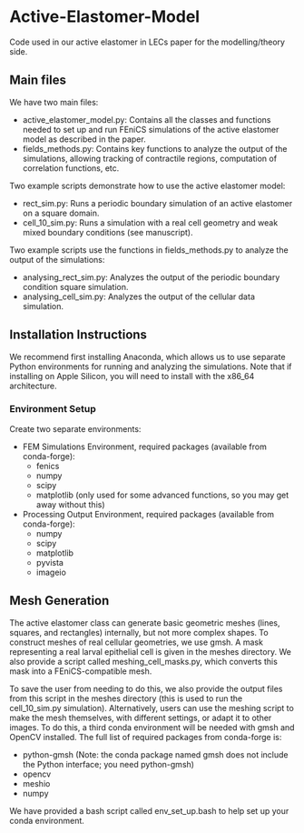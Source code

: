 # Active-Elastomer-Model
Code used in our active elastomer in LECs paper for the modelling/theory side.

## Main files
We have two main files:
  - active_elastomer_model.py: Contains all the classes and functions needed to set up and run FEniCS simulations of the active elastomer model as described in the paper.
  - fields_methods.py: Contains key functions to analyze the output of the simulations, allowing tracking of contractile regions, computation of correlation functions, etc.

Two example scripts demonstrate how to use the active elastomer model:
  - rect_sim.py: Runs a periodic boundary simulation of an active elastomer on a square domain.
  - cell_10_sim.py: Runs a simulation with a real cell geometry and weak mixed boundary conditions (see manuscript).

Two example scripts use the functions in fields_methods.py to analyze the output of the simulations:
  - analysing_rect_sim.py: Analyzes the output of the periodic boundary condition square simulation.
  - analysing_cell_sim.py: Analyzes the output of the cellular data simulation.

## Installation Instructions

We recommend first installing Anaconda, which allows us to use separate Python environments for running and analyzing the simulations. Note that if installing on Apple Silicon, you will need to install with the x86_64 architecture.

### Environment Setup

Create two separate environments:
  - FEM Simulations Environment, required packages (available from conda-forge):
    - fenics
    - numpy
    - scipy
    - matplotlib (only used for some advanced functions, so you may get away without this)
  - Processing Output Environment, required packages (available from conda-forge):
    - numpy
    - scipy
    - matplotlib
    - pyvista
    - imageio

## Mesh Generation

The active elastomer class can generate basic geometric meshes (lines, squares, and rectangles) internally, but not more complex shapes. To construct meshes of real cellular geometries, we use gmsh. A mask representing a real larval epithelial cell is given in the meshes directory. We also provide a script called meshing_cell_masks.py, which converts this mask into a FEniCS-compatible mesh.

To save the user from needing to do this, we also provide the output files from this script in the meshes directory (this is used to run the cell_10_sim.py simulation). Alternatively, users can use the meshing script to make the mesh themselves, with different settings, or adapt it to other images. To do this, a third conda environment will be needed with gmsh and OpenCV installed. The full list of required packages from conda-forge is:
  - python-gmsh (Note: the conda package named gmsh does not include the Python interface; you need python-gmsh)
  - opencv
  - meshio
  - numpy

We have provided a bash script called env_set_up.bash to help set up your conda environment.
